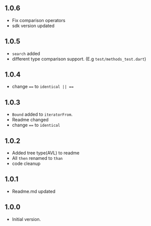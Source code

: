 ## 1.0.6

- Fix comparison operators
- sdk version updated

## 1.0.5

- `search` added
- different type comparison support. (E.g ``test/methods_test.dart``)

## 1.0.4

- change `==` to `identical || == `

## 1.0.3

- ``Bound`` added to `iteratorFrom`.
- Readme changed
- change `==` to `identical`

## 1.0.2

- Added tree type(AVL) to readme
- All ``then`` renamed to `than`
- code cleanup

## 1.0.1

- Readme.md updated

## 1.0.0

- Initial version.
